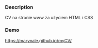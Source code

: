 ### Description

CV na stronie www za użyciem HTML i CSS  

### Demo

https://marynale.github.io/myCV/
